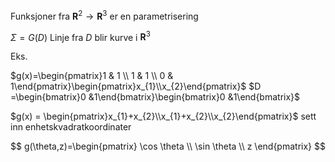 Funksjoner fra $\mathbf{R}^2\to \mathbf{R}^3$ er en parametrisering

$\Sigma = G(D)$
Linje fra $D$ blir kurve i $\mathbf{R}^3$

Eks.

$g(x)=\begin{pmatrix}1 & 1 \\ 1 & 1 \\ 0 & 1\end{pmatrix}\begin{pmatrix}x_{1}\\x_{2}\end{pmatrix}$
$D =\begin{bmatrix}0 &1\end{bmatrix}\begin{bmatrix}0 &1\end{bmatrix}$


$g(x) = \begin{pmatrix}x_{1}+x_{2}\\x_{1}+x_{2}\\x_{2}\end{pmatrix}$
sett inn enhetskvadratkoordinater

$$
g(\theta,z)=\begin{pmatrix}
\cos \theta \\
\sin \theta \\
z
\end{pmatrix}
$$
